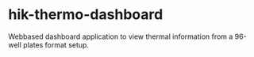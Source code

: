 # hik-thermo-dashboard
Webbased dashboard application to view thermal information from a 96-well plates format setup.
